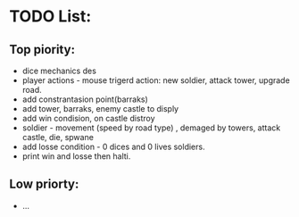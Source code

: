 TODO List:
==========

Top piority:
------------
* dice mechanics des
* player actions - mouse trigerd action: new soldier, attack tower, upgrade road.
* add constrantasion point(barraks)
* add tower, barraks, enemy castle to disply
* add win condision, on castle distroy
* soldier - movement (speed by road type) , demaged by towers, attack castle, die, spwane
* add losse condition - 0 dices and 0 lives soldiers.
* print win and losse then halti.


Low priorty:
------------
* ...
